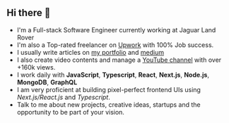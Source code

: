 ## Hi there 👋

+ I'm a Full-stack Software Engineer currently working at Jaguar Land Rover
+ I'm also a Top-rated freelancer on [Upwork](https://upwork.com/) with 100% Job success.
+ I usually write articles on [my portfolio](https://awacreates.com/) and [medium](https://medium.com/@dieudonneawa7/)
+ I also create video contents and manage a [YouTube channel](https://www.youtube.com/channel/UC4Bh0roLmZn4RIYd4kcD7KQ) with over +160k views.
+ I work daily with **JavaScript**, **Typescript**, **React**, **Next.js**, **Node.js**, **MongoDB**, **GraphQL**
+ I am very proficient at building pixel-perfect frontend UIs using *Next.js/React.js* and *Typescript*.
+ Talk to me about new projects, creative ideas, startups and the opportunity to be part of your vision.
